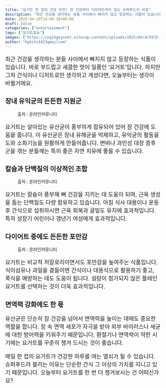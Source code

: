 ```yaml
---
title: "요거트 한 컵의 건강 반전! 장 건강부터 다이어트까지 잡는 슈퍼푸드의 비밀"
description: "최근 건강을 생각하는 분들 사이에서 빠지지 않고 등장하는 식품이 있습니다. 바로 부드럽고 새콤한 맛이 일품인 ‘요거트’입니다. 하지만 그저 간식이나 디저트로만 생각하고 계셨다면, 오늘부터는 생각이 바뀔거에요."
date: 2025-04-18T14:09:18+09:00
draft: false
categories: ["entertainment"]
tags: ["요거트효능"]
images: ["https://ingihgoyonet.site/wp-content/uploads/2025/04/요거트맛-1024x683.jpg", "https://ingihgoyonet.site/wp-content/uploads/2025/04/요거트효능-1024x683.jpg", "https://ingihgoyonet.site/wp-content/uploads/2025/04/요거트-3-1024x681.jpg"]
author: "kgkstn1423gmailcom"
---
```


<p style="font-size:18px">최근 건강을 생각하는 분들 사이에서 빠지지 않고 등장하는 식품이 있습니다. 바로 부드럽고 새콤한 맛이 일품인 ‘요거트’입니다. 하지만 그저 간식이나 디저트로만 생각하고 계셨다면, 오늘부터는 생각이 바뀔거에요.</p> <h2 >장내 유익균의 든든한 지원군</h2> <figure ><img src="https://ingihgoyonet.site/wp-content/uploads/2025/04/요거트맛-1024x683.jpg" alt="" style="aspect-ratio:16/9;object-fit:cover"/><figcaption >출처 : 온라인커뮤니티</figcaption></figure> <p style="font-size:18px">요거트는 살아있는 유산균이 풍부하게 함유되어 있어 장 건강에 도움을 줍니다. 이 유산균은 장내 유해균을 억제하고, 유익균의 활동을 도와 소화기능을 원활하게 만들어줍니다. 변비나 과민성 대장 증후군을 겪는 분들께는 특히 좋은 자연 치유에 좋을 수 있습니다.</p> <h2 >칼슘과 단백질의 이상적인 조합</h2> <figure ><img src="https://ingihgoyonet.site/wp-content/uploads/2025/04/요거트효능-1024x683.jpg" alt="" style="aspect-ratio:16/9;object-fit:cover"/><figcaption >출처 : 온라인커뮤니티</figcaption></figure> <p style="font-size:18px">요거트는 칼슘이 풍부해 뼈 건강을 지키는 데 도움이 되며, 근육 생성을 돕는 단백질도 다량 함유하고 있습니다. 아침 식사 대용이나 운동 후 간식으로 섭취하시면 근육 회복과 골밀도 유지에 효과적입니다. 특히 성장기 어린이나 갱년기 여성에게 효과적입니다.</p> <h2 >다이어트 중에도 든든한 포만감</h2> <figure ><img src="https://ingihgoyonet.site/wp-content/uploads/2025/04/요거트-3-1024x681.jpg" alt="" style="aspect-ratio:16/9;object-fit:cover"/><figcaption >출처 : 온라인커뮤니티</figcaption></figure> <p style="font-size:18px">요거트는 비교적 저칼로리이면서도 포만감을 높여주는 식품입니다. 식이섬유나 과일을 곁들이면 간식이나 대용식으로 활용하기 좋고, 폭식을 예방하는 데도 도움이 됩니다. 설탕이 첨가되지 않은 플레인 요거트를 선택하는 것이 더욱 효과적입니다.</p> <h2 >면역력 강화에도 한 몫</h2> <p style="font-size:18px">유산균은 단순히 장 건강을 넘어서 면역력을 높이는 데에도 중요한 역할을 합니다. 장 속 면역 세포가 자극을 받아 외부 바이러스나 세균에 대한 방어력을 키워주기 때문입니다. 환절기나 면역력이 약한 시기에는 요거트를 꾸준히 챙겨 드시는 것이 좋습니다.</p> <p style="font-size:18px">매일 한 컵의 요거트가 건강한 하루를 여는 열쇠가 될 수 있습니다. 슈퍼푸드라 불리는 이유는 단순한 간식 그 이상의 가치를 지니고 있기 때문입니다. 오늘부터 요거트를 한 번 더 챙겨보시는 건 어떠신가요?</p>